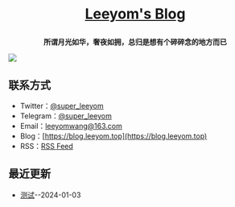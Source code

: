 **<p align="center">[Leeyom's Blog](https://blog.leeyom.top)</p>**
====

**<p align="center">所谓月光如华，奢夜如拥，总归是想有个碎碎念的地方而已</p>**
[![](https://raw.githubusercontent.com/superleeyom/blog/main/img/IMG_216.JPEG)](https://blog.leeyom.top)

## 联系方式
- Twitter：[@super_leeyom](https://twitter.com/super_leeyom)
- Telegram：[@super_leeyom](https://t.me/super_leeyom)
- Email：[leeyomwang@163.com](mailto:leeyomwang@163.com)
- Blog：[https://blog.leeyom.top](https://blog.leeyom.top)
- RSS：[RSS Feed](https://raw.githubusercontent.com/nowingcanfly/blog/master/feed.xml)

## 最近更新
- [测试](https://github.com/nowingcanfly/blog/issues/1)--2024-01-03
